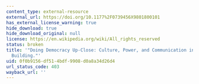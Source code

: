 ```yaml
---
content_type: external-resource
external_url: https://doi.org/10.1177%2F0739456X9801800101
has_external_license_warning: true
hide_download: true
hide_download_original: null
license: https://en.wikipedia.org/wiki/All_rights_reserved
status: broken
title: '"Doing Democracy Up-Close: Culture, Power, and Communication in Community
  Building."'
uid: 0f0b9156-df51-4bdf-9908-d0a8a34d26d4
url_status_code: 403
wayback_url: ''
---
```

